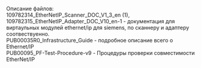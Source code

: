 Описание файлов:  
109782314_EtherNetIP_Scanner_DOC_V1_3_en (1), 109782315_EtherNetIP_Adapter_DOC_V10_en-1 - документация для виртаульных модулей ethernet/ip для siemens, по сканнеру и адаптеру соотвествуенно.  
PUB00035R0_Infrastructure_Guide - подробное описание всего о Ethernet/IP  
PUB00095_PF-Test-Procedure-v9 - Процедуры проверки совместимости EtherNet/IP  
